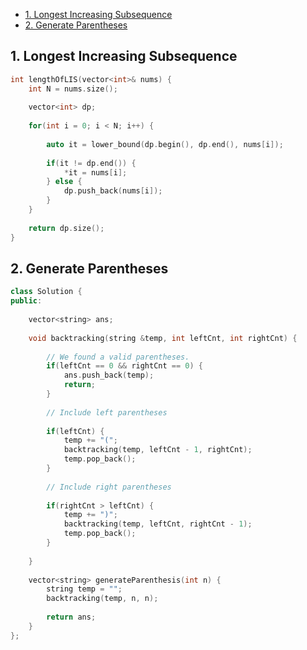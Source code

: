 
- [1. Longest Increasing Subsequence](#1-longest-increasing-subsequence)
- [2. Generate Parentheses](#2-generate-parentheses)

## 1. Longest Increasing Subsequence

```cpp
int lengthOfLIS(vector<int>& nums) {
    int N = nums.size();
    
    vector<int> dp;
    
    for(int i = 0; i < N; i++) {
        
        auto it = lower_bound(dp.begin(), dp.end(), nums[i]);
        
        if(it != dp.end()) {
            *it = nums[i];
        } else {
            dp.push_back(nums[i]);
        }
    }
    
    return dp.size();
}
```

## 2. Generate Parentheses

```cpp
class Solution {
public:
    
    vector<string> ans;
    
    void backtracking(string &temp, int leftCnt, int rightCnt) {
        
        // We found a valid parentheses.
        if(leftCnt == 0 && rightCnt == 0) {
            ans.push_back(temp);
            return;
        }
        
        // Include left parentheses
        
        if(leftCnt) {
            temp += "(";
            backtracking(temp, leftCnt - 1, rightCnt);
            temp.pop_back();
        }
        
        // Include right parentheses
        
        if(rightCnt > leftCnt) {
            temp += ")";
            backtracking(temp, leftCnt, rightCnt - 1);
            temp.pop_back();
        }
        
    }
    
    vector<string> generateParenthesis(int n) {
        string temp = "";
        backtracking(temp, n, n);
        
        return ans;
    }
};
```